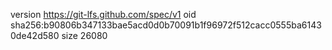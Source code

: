 version https://git-lfs.github.com/spec/v1
oid sha256:b90806b347133bae5acd0d0b70091b1f96972f512cacc0555ba61430de42d580
size 26080

